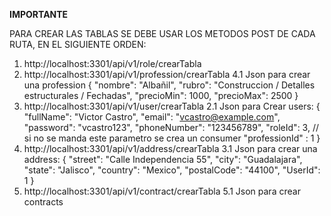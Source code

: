 **IMPORTANTE**

PARA CREAR LAS TABLAS SE DEBE USAR LOS METODOS POST DE CADA RUTA, EN EL SIGUIENTE ORDEN:
1. http://localhost:3301/api/v1/role/crearTabla
2. http://localhost:3301/api/v1/profession/crearTabla
   4.1 Json para crear una profession
   {
   "nombre": "Albañil",
   "rubro": "Construccion / Detalles estructurales / Fechadas",
   "precioMin": 1000,
   "precioMax": 2500
   }
3. http://localhost:3301/api/v1/user/crearTabla
    2.1 Json para Crear users:
   {
   "fullName": "Victor Castro",
   "email": "vcastro@example.com",
   "password": "vcastro123",
   "phoneNumber": "123456789",
   "roleId": 3, // si no se manda este parametro se crea un consumer
   "professionId" : 1
   }
4. http://localhost:3301/api/v1/address/crearTabla
   3.1 Json para crear una address:
   {
   "street": "Calle Independencia 55",
   "city": "Guadalajara",
   "state": "Jalisco",
   "country": "Mexico",
   "postalCode": "44100",
   "UserId": 1
   }
5. http://localhost:3301/api/v1/contract/crearTabla
   5.1 Json para crear contracts 
